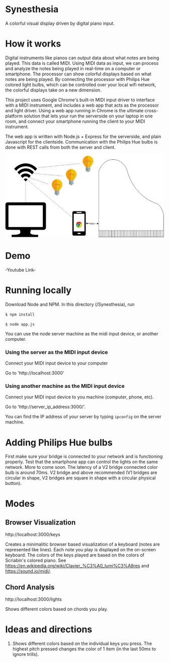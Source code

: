 # Synesthesia 

A colorful visual display driven by digital piano input.

# How it works

Digital instruments like pianos can output data about what notes are being played. This data is called MIDI. Using MIDI data as input, we can process and analyze the notes being played in real-time on a computer or smartphone. The processor can show colorful displays based on what notes are being played. By connecting the processor with Philips Hue colored light bulbs, which can be controlled over your local wifi network, the colorful displays take on a new dimension. 

This project uses Google Chrome's built-in MIDI input driver to interface with a MIDI instrument, and includes a web app that acts as the processor and light driver. Using a web app running in Chrome is the ultimate cross-platform solution that lets your run the serverside on your laptop in one room, and connect your smartphone running the client to your MIDI instrument.

The web app is written with Node.js + Express for the serverside, and plain Javascript for the clientside. Communication with the Philips Hue bulbs is done with REST calls from both the server and client. 

![alt tag](./images/LightShow.png?raw=true)

# Demo

-Youtube Link-

# Running locally

Download Node and NPM. In this directory (/Synesthesia), run

`$ npm install`

`$ node app.js`

You can use the node server machine as the midi input device, or another computer. 

### Using the server as the MIDI input device

Connect your MIDI input device to your computer

Go to 'http://localhost:3000'

### Using another machine as the MIDI input device

Connect your MIDI input device to you machine (computer, phone, etc).

Go to 'http://server_ip_address:3000/'.

You can find the IP address of your server by typing `ipconfig` on the server machine.

# Adding Philips Hue bulbs

First make sure your bridge is connected to your network and is functioning properly. Test that the smartphone app can control the lights on the same network.
More to come soon.
The latency of a V2 bridge connected color bulb is around 70ms. V2 bridge and above recommended (V1 bridges are circular in shape, V2 bridges are square in shape with a circular physical button).

# Modes

## Browser Visualization

http://localhost:3000/keys 

Creates a minimalitic browser based visualization of a keyboard (notes are represented like lines). Each note you play is displayed on the on-screen keyboard. The colors of the keys played are based on the colors of Scriabin's colored piano. See https://en.wikipedia.org/wiki/Clavier_%C3%A0_lumi%C3%A8res and https://sound.io/midi/.

## Chord Analysis

http://localhost:3000/lights

Shows different colors based on chords you play.

# Ideas and directions

1. Shows different colors based on the individual keys you press. The highest pitch pressed changes the color of 1 item (in the last 50ms to ignore trills).